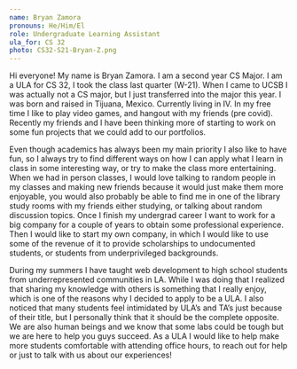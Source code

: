 ```yaml
---
name: Bryan Zamora
pronouns: He/Him/El
role: Undergraduate Learning Assistant
ula_for: CS 32
photo: CS32-S21-Bryan-Z.png
---
```


Hi everyone! My name is Bryan Zamora. I am a second year CS Major. I am a ULA for CS 32, I took the class last quarter (W-21). When I came to UCSB I was actually not a CS major, but I just transferred into the major this year.
I was born and raised in Tijuana, Mexico. Currently living in IV. In my free time I like to play video games, and hangout with my friends (pre covid).
Recently my friends and I have been thinking more of starting to work on some fun projects that we could add to our portfolios.

Even though academics has always been my main priority I also like to have fun, so I always try to find different ways on how I can apply what I learn in class in some interesting way, or try to make the class more entertaining.
When we had in person classes, I would love talking to random people in my classes and making new friends because it would just make them more enjoyable, you would also probably be able to find me in one of the library study rooms with my friends either studying, or talking about random discussion topics.
Once I finish my undergrad career I want to work for a big company for a couple of years to obtain some professional experience. Then I would like to start my own company, in which I would like to use some of the revenue of it to provide scholarships to undocumented students, or students from underprivileged backgrounds. 

During my summers I have taught web development to high school students from underrepresented communities in LA.
While I was doing that I realized that sharing my knowledge with others is something that I really enjoy, which is one of the reasons why I decided to apply to be a ULA.
I also noticed that many students feel intimidated by ULA’s and TA’s just because of their title, but I personally think that it should be the complete opposite. We are also human beings and we know that some labs could be tough but we are here to help you guys succeed.
As a ULA I would like to help make more students comfortable with attending office hours, to reach out for help or just to talk with us about our experiences! 
